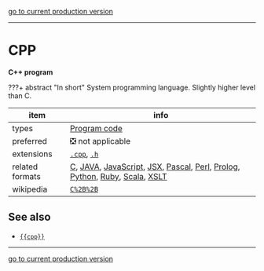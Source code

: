 [go to current production version]({{preferredFormats}})

---



# CPP

**C++ program**

???+ abstract "In short"
    System programming language. Slightly higher level than C.

item | info
--- | ---
types | [Program code](../dataTypes/programCode.md)
preferred | ❎ not applicable
extensions | [`.cpp`](../extensions/cpp.md), [`.h`](../extensions/h.md)
related formats | [C](../fileFormats/c.md), [JAVA](../fileFormats/java.md), [JavaScript](../fileFormats/javascript.md), [JSX](../fileFormats/jsx.md), [Pascal](../fileFormats/pascal.md), [Perl](../fileFormats/perl.md), [Prolog](../fileFormats/prolog.md), [Python](../fileFormats/python.md), [Ruby](../fileFormats/ruby.md), [Scala](../fileFormats/scala.md), [XSLT](../fileFormats/xslt.md)
wikipedia | [`C%2B%2B`]({{wikipedia}}/C%2B%2B)



## See also
*   [`{{cpp}}`]({{cpp}})




---

[go to current production version]({{preferredFormats}})
